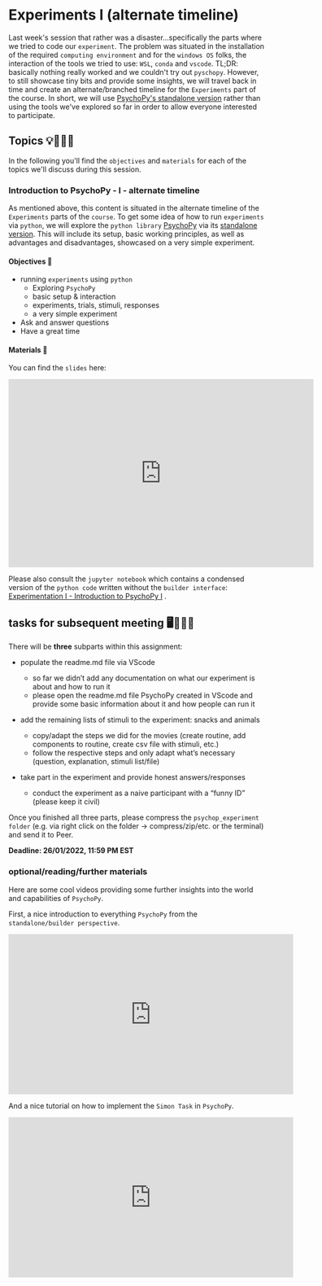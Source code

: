 # Experiments I (alternate timeline)
Last week's session that rather was a disaster...specifically the parts where we tried to code our `experiment`. The problem was situated in the installation of the required `computing environment` and for the `windows OS` folks, the interaction of the tools we tried to use: `WSL`, `conda` and `vscode`. TL;DR: basically nothing really worked and we couldn't try out `pyschopy`. However, to still showcase tiny bits and provide some insights, we will travel back in time and create an alternate/branched timeline for the `Experiments` part of the course. In short, we will use [PsychoPy's standalone version](https://www.psychopy.org/download.html#download) rather than using the tools we've explored so far in order to allow everyone interested to participate.   

## Topics 💡👨🏻‍🏫 

In the following you'll find the `objectives` and `materials` for each of the topics we'll discuss during this session.


### Introduction to PsychoPy - I - alternate timeline
As mentioned above, this content is situated in the alternate timeline of the `Experiments` parts of the `course`. To get some idea of how to run `experiments` via `python`, we will explore the `python library` [PsychoPy]() via its [standalone version](https://www.psychopy.org/download.html#download). This will include its setup, basic working principles, as well as advantages and disadvantages, showcased on a very simple experiment. 

#### Objectives 📍

- running `experiments` using `python`
    - Exploring `PsychoPy`
    - basic setup & interaction
    - experiments, trials, stimuli, responses
    - a very simple experiment
- Ask and answer questions
- Have a great time

#### Materials 📓

You can find the `slides` here:
<iframe src="https://docs.google.com/presentation/d/e/2PACX-1vQoG1P-Vzg4e1lTy92GWi-IDXF_FtCB20EqCjHYbtB5q_95hdr5gqy_BW-kQyXRm-MFiC96OESnVYlo/embed?start=false&loop=false&delayms=3000" frameborder="0" width="600" height="370" allowfullscreen="true" mozallowfullscreen="true" webkitallowfullscreen="true"></iframe>

Please also consult the `jupyter notebook` which contains a condensed version of the `python code` written without the `builder interface`: [Experimentation I - Introduction to PsychoPy I](https://peerherholz.github.io/Python_for_Psychologists_Winter2021/introduction/intro_psychopy_I.html) .


## tasks for subsequent meeting 🖥️✍🏽📖

There will be **three** subparts within this assignment: 

- populate the readme.md file via VScode
    - so far we didn’t add any documentation on what our experiment is about and how to run it
    - please open the readme.md file PsychoPy created in VScode and provide some basic information about it and how people can run it

- add the remaining lists of stimuli to the experiment: snacks and animals
    - copy/adapt the steps we did for the movies (create routine, add components to routine, create csv file with stimuli, etc.)
    - follow the respective steps and only adapt what’s necessary (question, explanation, stimuli list/file)

- take part in the experiment and provide honest answers/responses
    - conduct the experiment as a naive participant with a “funny ID” (please keep it civil)

Once you finished all three parts, please compress the `psychop_experiment folder` (e.g. via right click on the folder -> compress/zip/etc. or the terminal) and send it to Peer.

**Deadline: 26/01/2022, 11:59 PM EST**


### optional/reading/further materials

Here are some cool videos providing some further insights into the world and capabilities of `PsychoPy`.

First, a nice introduction to everything `PsychoPy` from the `standalone/builder perspective`.

<iframe width="560" height="315" src="https://www.youtube.com/embed/GSv60zgQlB8" title="YouTube video player" frameborder="0" allow="accelerometer; autoplay; clipboard-write; encrypted-media; gyroscope; picture-in-picture" allowfullscreen></iframe>

And a nice tutorial on how to implement the `Simon Task` in `PsychoPy`.

<iframe width="560" height="315" src="https://www.youtube.com/embed/pOKjmW0UV6A" title="YouTube video player" frameborder="0" allow="accelerometer; autoplay; clipboard-write; encrypted-media; gyroscope; picture-in-picture" allowfullscreen></iframe>